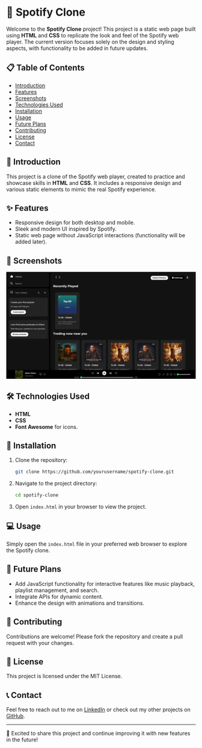 # 🎵 Spotify Clone

Welcome to the **Spotify Clone** project! This project is a static web page built using **HTML** and **CSS** to replicate the look and feel of the Spotify web player. The current version focuses solely on the design and styling aspects, with functionality to be added in future updates.

## 📋 Table of Contents
- [Introduction](#introduction)
- [Features](#features)
- [Screenshots](#screenshots)
- [Technologies Used](#technologies-used)
- [Installation](#installation)
- [Usage](#usage)
- [Future Plans](#future-plans)
- [Contributing](#contributing)
- [License](#license)
- [Contact](#contact)

## 📖 Introduction
This project is a clone of the Spotify web player, created to practice and showcase skills in **HTML** and **CSS**. It includes a responsive design and various static elements to mimic the real Spotify experience.

## ✨ Features
- Responsive design for both desktop and mobile.
- Sleek and modern UI inspired by Spotify.
- Static web page without JavaScript interactions (functionality will be added later).

## 📸 Screenshots
![Screenshot 1](./assets/screenshot1.png)

## 🛠 Technologies Used
- **HTML**
- **CSS**
- **Font Awesome** for icons.

## 🚀 Installation
1. Clone the repository:
    ```bash
    git clone https://github.com/yourusername/spotify-clone.git
    ```
2. Navigate to the project directory:
    ```bash
    cd spotify-clone
    ```
3. Open `index.html` in your browser to view the project.

## 💻 Usage
Simply open the `index.html` file in your preferred web browser to explore the Spotify clone.

## 🔮 Future Plans
- Add JavaScript functionality for interactive features like music playback, playlist management, and search.
- Integrate APIs for dynamic content.
- Enhance the design with animations and transitions.

## 🤝 Contributing
Contributions are welcome! Please fork the repository and create a pull request with your changes.

## 📜 License
This project is licensed under the MIT License.

## 📞 Contact
Feel free to reach out to me on [LinkedIn](https://www.linkedin.com/in/alokkumaryadav2410) or check out my other projects on [GitHub](https://github.com/AlokKumarYadav2410).

---

🚀 Excited to share this project and continue improving it with new features in the future!




